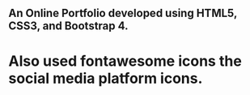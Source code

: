 ## An Online Portfolio developed using HTML5, CSS3, and Bootstrap 4.
# Also used fontawesome icons the social media platform icons.
